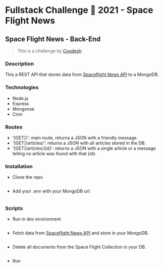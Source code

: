 # Fullstack Challenge 🏅 2021 - Space Flight News
## Space Flight News - Back-End
> This is a challenge by [Coodesh](https://coodesh.com/)
### Description
This a REST API that stores data from [Spaceflight News API](https://api.spaceflightnewsapi.net/v3/documentation) to a MongoDB.
### Technologies
- Node.js
- Express
- Mongoose
- Cron
### Routes
- '[GET]/': main route, returns a JSON with a friendly message.
- '[GET]/articles/': returns a JSON with all articles stored in the DB.
- '[GET]/articles/{id}': returns a JSON with a single article or a message telling no article was found with that {id}.
### Installation
- Clone the repo
  ```git clone https://github.com/welbhen/spaceflightnews-backend´´´
- Add your .env with your MongoDB url:
  ```MONGO_URL= ... ´´´
### Scripts
- Run in dev environment
  ```npm run dev´´´
- Fetch data from [Spaceflight News API](https://api.spaceflightnewsapi.net/v3/documentation) and store in your MongoDB.
  ```npm run fetch_data´´´
- Delete all documents from the Space Flight Collection in your DB.
  ```npm run delete_all_documents´´´
- Run
  ```npm start´´
